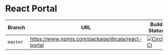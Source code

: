 # React Portal

| Branch   | URL                                              | Build Status                                                                                                                                |
| -------- | ------------------------------------------------ | ------------------------------------------------------------------------------------------------------------------------------------------- |
| `master` | https://www.npmjs.com/package/@cala/react-portal | [![CircleCI](https://circleci.com/gh/ca-la/react-portal/tree/master.svg?style=svg)](https://circleci.com/gh/ca-la/react-portal/tree/master) |
